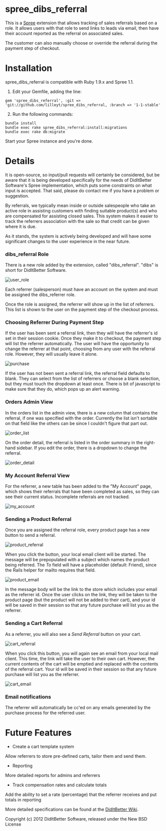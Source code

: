 spree_dibs_referral
===================

This is a [Spree] extension that allows tracking of sales referrals
based on a role.  It allows users with that role to send links to leads
via email, then have their account reported as the referral on
associated sales.

The customer can also manually choose or override the referral during
the payment step of checkout.

Installation
============

spree_dibs_referral is compatible with Ruby 1.9.x and Spree 1.1.

1. Edit your Gemfile, adding the line:

`gem 'spree_dibs_referral', :git => 'git://github.com/lilleyt/spree_dibs_referral, :branch => '1-1-stable'`

2. Run the following commands:

```
bundle install
bundle exec rake spree_dibs_referral:install:migrations
bundle exec rake db:migrate
```

Start your Spree instance and you're done.

Details
=======

It is open-source, so input/pull requests will certainly be considered,
but be aware that it is being developed specifically for the needs of
DidItBetter Software's Spree implementation, which puts some
constraints on what input is accepted.  That said, please do contact
me if you have a problem or suggestion.

By referrals, we typically mean inside or outside salespeople who take
an active role in assisting customers with finding suitable product(s)
and who are compensated for assisting closed sales.  This system makes
it easier to track the referrers association with the sale so that
credit can be given where it is due.

As it stands, the system is actively being developed and will have some
significant changes to the user experience in the near future.

### dibs_referral Role

There is a new role added by the extension, called "dibs_referral".
"dibs" is short for DidItBetter Software.

![user_role]

Each referrer (salesperson) must have an account on the system and must
be assigned the dibs_referrer role.

Once the role is assigned, the referrer will show up in the list of
referrers.  This list is shown to the user on the payment step of the
checkout process.

### Choosing Referrer During Payment Step

If the user has been sent a referral link, then they will have the
referrer's id set in their session cookie.  Once they make it to
checkout, the payment step will list the referrer automatically.  The
user will have the opportunity to change the referrer at that point,
choosing from any user with the referral role.  However, they will
usually leave it alone.

![purchase]

If the user has not been sent a referral link, the referral field
defaults to blank.  They can select from the list of referrers or choose
a blank selection, but they must touch the dropdown at least once.
There is bit of javascript to make sure that they do, which pops up an
alert warning.

### Orders Admin View

In the orders list in the admin view, there is a new column that
contains the referral, if one was specified with the order.  Currently
the list isn't sortable on that field like the others can be since I
couldn't figure that part out.

![order_list]

On the order detail, the referral is listed in the order summary in the
right-hand sidebar.  If you edit the order, there is a dropdown to
change the referral.

![order_detail]

### My Account Referral View

For the referrer, a new table has been added to the "My Account" page,
which shows their referrals that have been completed as sales, so
they can see their current status.  Incomplete referrals are not
tracked.

![my_account]

### Sending a Product Referral

Once you are assigned the referral role, every product page has a new
button to send a referral.

![product_referral]

When you click the button, your local email client will be started.  The
message will be prepopulated with a subject which names the product
being referred.  The _To_ field will have a placeholder (default:
Friend), since the Rails helper for mailto requires that field.

![product_email]

In the message body will be the link to the store which includes your
email as the referrer id.  Once the user clicks on the link, they will
be taken to the product page (but the product will not be added to their
cart), and your id will be saved in their session so that any future
purchase will list you as the referrer.

### Sending a Cart Referral

As a referrer, you will also see a _Send Referral_ button on your cart.

![cart_referral]

When you click this button, you will again see an email from your local
mail client.  This time, the link will take the user to their own cart.
However, the current contents of the cart will be emptied and replaced
with the contents of the referral cart.  Your id will be saved in their
session so that any future purchase will list you as the referrer.

![cart_email]

### Email notifications

The referrer will automatically be cc'ed on any emails generated by the
purchase process for the referred user.

Future Features
===============

* Create a cart template system

Allow referrers to store pre-defined carts, tailor them and send them.

* Reporting

More detailed reports for admins and referrers

* Track compensation rates and calculate totals

Add the ability to set a rate (percentage) that the referrer receives
and put totals in reporting

More detailed specifications can be found at the [DidItBetter Wiki].

Copyright (c) 2012 DidItBetter Software, released under the New BSD
License

[Spree]: http://spreecommerce.com/
[user_role]: https://github.com/downloads/lilleyt/spree_dibs_referral/user_role.png
[purchase]: https://github.com/downloads/lilleyt/spree_dibs_referral/purchase.png
[order_list]: https://github.com/downloads/lilleyt/spree_dibs_referral/order_list.png
[order_detail]: https://github.com/downloads/lilleyt/spree_dibs_referral/order_detail.png
[my_account]: https://github.com/downloads/lilleyt/spree_dibs_referral/my_account.png
[product_referral]: https://github.com/downloads/lilleyt/spree_dibs_referral/product_referral.png
[product_email]: https://github.com/downloads/lilleyt/spree_dibs_referral/product_email.png
[cart_referral]: https://github.com/downloads/lilleyt/spree_dibs_referral/cart_referral.png
[cart_email]: https://github.com/downloads/lilleyt/spree_dibs_referral/cart_email.png
[DidItBetter Wiki]: http://wiki.diditbetter.com/doku.php?id=Agent_Modules:Agent_Modules
